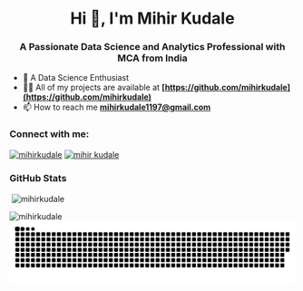 <h1 align="center">Hi 👋, I'm Mihir Kudale</h1>

<h3 align="center"> A Passionate Data Science and Analytics Professional with MCA from India </h3>

<p align="left">
 
- 🔭 A Data Science Enthusiast
- 👨‍💻 All of my projects are available at **[https://github.com/mihirkudale](https://github.com/mihirkudale)**
- 📫 How to reach me **mihirkudale1197@gmail.com**

  
<!--  ### My Recent Certification :
  
<a target="IBM Data Science Certificate" href="https://www.coursera.org/account/accomplishments/professional-cert/VMVWAH6B7T7P"><img src="https://github.com/mihirkudale/mihirkudale/blob/main/assets/IBM%20Data%20Science%20Certificate.png" alt="IBM Certificate" width="300" height="220"></img></a><a target="Data Science Professional Certificate" href="https://www.credly.com/badges/36e4432a-25da-409a-90ef-2c4d9ccfaffb"><img src="https://github.com/mihirkudale/mihirkudale/blob/main/assets/Data%20Science%20Professional%20Certificate.png" alt="Data Science Professional Certificate" width="300" height="220"></img></a> -->

  
<h3 align="left">Connect with me:</h3>
<p align="left">

<a href="https://github.com/mihirkudale" target="blank"><img align="center" src="https://raw.githubusercontent.com/rahuldkjain/github-profile-readme-generator/master/src/images/icons/Social/github.svg" alt="mihirkudale" height="30" width="40" /></a>
<a href="https://www.linkedin.com/in/mihir-kudale-90091082/" target="blank"><img align="center" src="https://raw.githubusercontent.com/rahuldkjain/github-profile-readme-generator/master/src/images/icons/Social/linked-in-alt.svg" alt="mihir kudale" height="30" width="40" /></a>
  
  
### GitHub Stats

<p align="center">
<p>&nbsp;<img align="center" src="https://github-readme-stats.vercel.app/api?username=mihirkudale&show_icons=true&locale=en" alt="mihirkudale" /></p>
<p><img align="left" src="https://github-readme-streak-stats.herokuapp.com/?user=mihirkudale&" alt="mihirkudale" /></p>
<img src="https://github.com/mihirkudale/mihirkudale/blob/output/github-contribution-grid-snake.svg" alt="snake"></center>
</p>

